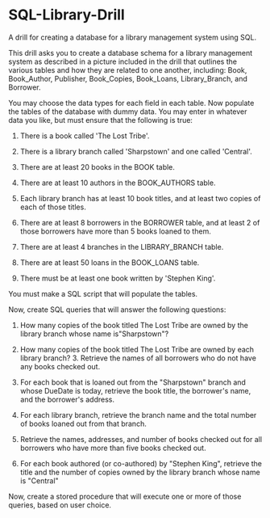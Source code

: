 # SQL-Library-Drill
A drill for creating a database for a library management system using SQL.

This drill asks you to create a database schema for a library management system as described in a picture included in the drill that outlines the various tables and how they are related to one another, including: Book, Book_Author, Publisher, Book_Copies, Book_Loans, Library_Branch, and Borrower. 

You may choose the data types for each field in each table.
Now populate the tables of the database with dummy data. You may enter in whatever data you like, but must ensure that the following is true:

1. There is a book called 'The Lost Tribe'.

2. There is a library branch called 'Sharpstown' and one called 'Central'.

3. There are at least 20 books in the BOOK table.

4. There are at least 10 authors in the BOOK_AUTHORS table.

5. Each library branch has at least 10 book titles, and at least two copies of each of those titles.

6. There are at least 8 borrowers in the BORROWER table, and at least 2 of those borrowers have more than 5 books loaned to them.

7. There are at least 4 branches in the LIBRARY_BRANCH table.

8. There are at least 50 loans in the BOOK_LOANS table.

9. There must be at least one book written by 'Stephen King'.


You must make a SQL script that will populate the tables.

Now, create SQL queries that will answer the following questions:

1. How many copies of the book titled The Lost Tribe are owned by the library branch whose name is"Sharpstown"?

2. How many copies of the book titled The Lost Tribe are owned by each library branch? 3. Retrieve the names of all borrowers who do not have any books checked out.

4. For each book that is loaned out from the "Sharpstown" branch and whose DueDate is today, retrieve the book title, the borrower's name, and the borrower's address.

5. For each library branch, retrieve the branch name and the total number of books loaned out from that branch.

6. Retrieve the names, addresses, and number of books checked out for all borrowers who have more than five books checked out.

7. For each book authored (or co-authored) by "Stephen King", retrieve the title and the number of copies owned by the library branch whose name is "Central"

Now, create a stored procedure that will execute one or more of those queries, based on user choice.
